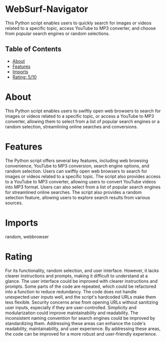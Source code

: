 # WebSurf-Navigator

This Python script enables users to quickly search for images or videos related to a specific topic, access YouTube to MP3 converter, and choose from popular search engines or random selections.

## Table of Contents

- [About](#about)
- [Features](#features)
- [Imports](#Imports)
- [Rating: 5/10](#Rating)

# About

This Python script enables users to swiftly open web browsers to search for images or videos related to a specific topic, or access a YouTube to MP3 converter, allowing them to select from a list of popular search engines or a random selection, streamlining online searches and conversions.

# Features

The Python script offers several key features, including web browsing convenience, YouTube to MP3 conversion, search engine options, and random selection. Users can swiftly open web browsers to search for images or videos related to a specific topic. The script also provides access to a YouTube to MP3 converter, allowing users to convert YouTube videos into MP3 format. Users can also select from a list of popular search engines for streamlined online searches. The script also provides a random selection feature, allowing users to explore search results from various sources.

# Imports

random, webbrowser

# Rating

For its functionality, random selection, and user interface. However, it lacks clearer instructions and prompts, making it difficult to understand at a glance. The user interface could be improved with clearer instructions and prompts. Some parts of the code are repeated, which could be refactored into a function to reduce redundancy. The code does not handle unexpected user inputs well, and the script's hardcoded URLs make them less flexible. Security concerns arise from opening URLs without sanitizing user inputs, especially if they are user-controlled. Simplicity and modularization could improve maintainability and readability. The inconsistent naming convention for search engines could be improved by standardizing them. Addressing these areas can enhance the code's readability, maintainability, and user experience. By addressing these areas, the code can be improved for a more robust and user-friendly experience.
